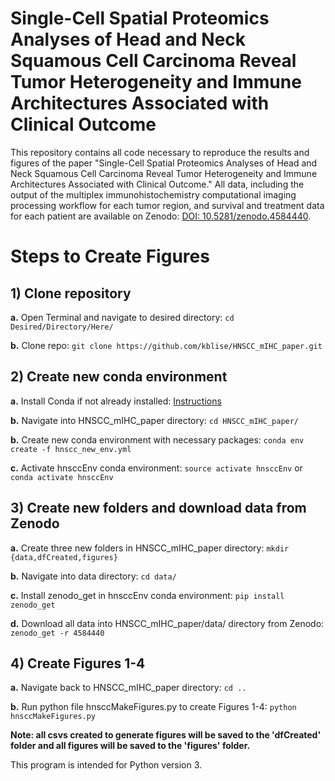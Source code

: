 # Single-Cell Spatial Proteomics Analyses of Head and Neck Squamous Cell Carcinoma Reveal Tumor Heterogeneity and Immune Architectures Associated with Clinical Outcome


This repository contains all code necessary to reproduce the results and figures of the paper "Single-Cell Spatial Proteomics Analyses of Head and Neck Squamous Cell Carcinoma Reveal Tumor Heterogeneity and Immune Architectures Associated with Clinical Outcome." All data, including the output of the multiplex immunohistochemistry computational imaging processing workflow for each tumor region, and survival and treatment data for each patient are available on Zenodo: [DOI: 10.5281/zenodo.4584440](https://doi.org/10.5281/zenodo.4584440).

# Steps to Create Figures

## 1) Clone repository

**a.** Open Terminal and navigate to desired directory: `cd Desired/Directory/Here/`

**b.** Clone repo: `git clone https://github.com/kblise/HNSCC_mIHC_paper.git`

## 2) Create new conda environment

**a.** Install Conda if not already installed: [Instructions](https://conda.io/projects/conda/en/latest/user-guide/install/index.html)

**b.** Navigate into HNSCC_mIHC_paper directory: `cd HNSCC_mIHC_paper/`

**b.** Create new conda environment with necessary packages: `conda env create -f hnscc_new_env.yml`

**c.** Activate hnsccEnv conda environment: `source activate hnsccEnv` or `conda activate hnsccEnv`

## 3) Create new folders and download data from Zenodo

**a.** Create three new folders in HNSCC_mIHC_paper directory: `mkdir {data,dfCreated,figures}`

**b.** Navigate into data directory: `cd data/`

**c.** Install zenodo_get in hnsccEnv conda environment: `pip install zenodo_get`

**d.** Download all data into HNSCC_mIHC_paper/data/ directory from Zenodo: `zenodo_get -r 4584440`

## 4) Create Figures 1-4

**a.** Navigate back to HNSCC_mIHC_paper directory: `cd ..`

**b.** Run python file hnsccMakeFigures.py to create Figures 1-4: `python hnsccMakeFigures.py`



**Note: all csvs created to generate figures will be saved to the 'dfCreated' folder and all figures will be saved to the 'figures' folder.**


This program is intended for Python version 3.
